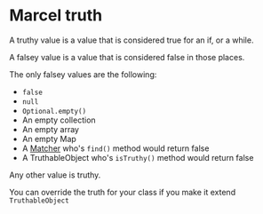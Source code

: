 # Marcel truth

A truthy value is a value that is considered true for an if, or a while. 

A falsey value is a value that is considered false in those places.

The only falsey values are the following:
- `false` 
- `null`
- `Optional.empty()`
- An empty collection
- An empty array
- An empty Map
- A [Matcher](https://docs.oracle.com/javase/8/docs/api/java/util/regex/Matcher.html) who's `find()` method would return false
- A TruthableObject who's `isTruthy()` method would return false

Any other value is truthy.

You can override the truth for your class if you make it extend `TruthableObject`